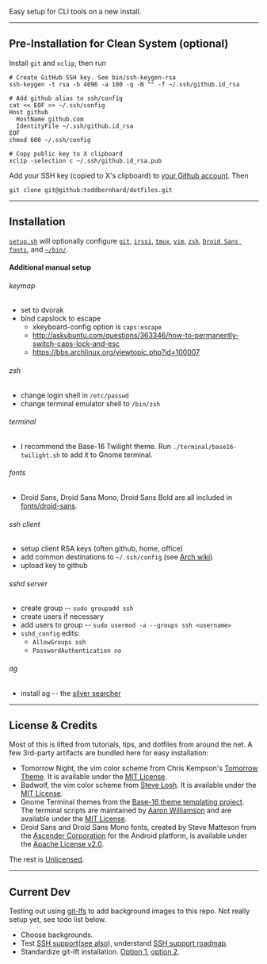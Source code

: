 Easy setup for CLI tools on a new install.

---

## Pre-Installation for Clean System (optional)

Install `git` and `xclip`, then run

```
# Create GitHub SSH key. See bin/ssh-keygen-rsa
ssh-keygen -t rsa -b 4096 -a 100 -q -N "" -f ~/.ssh/github.id_rsa

# Add github alias to ssh/config
cat << EOF >> ~/.ssh/config
Host github
  HostName github.com
  IdentityFile ~/.ssh/github.id_rsa
EOF
chmod 600 ~/.ssh/config

# Copy public key to X clipboard
xclip -selection c ~/.ssh/github.id_rsa.pub
```

Add your SSH key (copied to X's clipboard) to [your Github account](https://github.com/settings/keys). Then

```
git clone git@github:toddbernhard/dotfiles.git
```

---

## Installation

[`setup.sh`](./setup.sh) will optionally configure [`git`](./git), [`irssi`](./irssi), [`tmux`](./tmux), [`vim`](./vim), [`zsh`](./zsh), [`Droid Sans fonts`](./fonts), and [`~/bin/`](./bin).

#### Additional manual setup

###### keymap
- set to dvorak
- bind capslock to escape
  - xkeyboard-config option is `caps:escape`
  - http://askubuntu.com/questions/363346/how-to-permanently-switch-caps-lock-and-esc
  - https://bbs.archlinux.org/viewtopic.php?id=100007

###### zsh
- change login shell in `/etc/passwd`
- change terminal emulator shell to `/bin/zsh`

###### terminal
- I recommend the Base-16 Twilight theme. Run `./terminal/base16-twilight.sh` to add it to Gnome terminal.

###### fonts
- Droid Sans, Droid Sans Mono, Droid Sans Bold are all included in [fonts/droid-sans](https://github.com/toddbernhard/dotfiles/blob/master/fonts/droid-sans).

###### ssh client
- setup client RSA keys (often github, home, office)
- add common destinations to `~/.ssh/config` (see [Arch wiki](https://wiki.archlinux.org/index.php/Secure_Shell#Saving_connection_data_in_ssh_config))
- upload key to github

###### sshd server
- create group -- `sudo groupadd ssh`
- create users if necessary
- add users to group -- `sudo usermod -a --groups ssh <username>`
- `sshd_config` edits:
  - `AllowGroups ssh`
  - `PasswordAuthentication no`

###### ag
- install ag -- the [silver searcher](https://github.com/ggreer/the_silver_searcher)

---

## License & Credits

Most of this is lifted from tutorials, tips, and dotfiles from around the net. A few 3rd-party artifacts are bundled here for easy installation:

- Tomorrow Night, the vim color scheme from Chris Kempson's [Tomorrow Theme](https://github.com/chriskempson/tomorrow-theme). It is available under the [MIT License](https://github.com/toddbernhard/dotfiles/blob/master/vim/tomorrow-theme/LICENSE.md).
- Badwolf, the vim color scheme from [Steve Losh](http://stevelosh.com/projects/badwolf). It is available under the [MIT License](https://github.com/toddbernhard/dotfiles/blob/master/vim/badwolf-theme/LICENSE.markdown).
- Gnome Terminal themes from the [Base-16 theme templating project](http://chriskempson.com/projects/base16/). The terminal scripts are maintained by [Aaron Williamson](https://github.com/aaron-williamson/base16-gnome-terminal) and are available under the [MIT License](https://github.com/toddbernhard/dotfiles/blob/master/terminal/License.txt).
- Droid Sans and Droid Sans Mono fonts, created by Steve Matteson from the [Ascender Corporation](http://www.droidfonts.com/) for the Android platform, is available under the [Apache License v2.0](https://github.com/toddbernhard/dotfiles/blob/master/fonts/droid-sans/LICENSE.txt).

The rest is [Unlicensed](https://github.com/toddbernhard/dotfiles/blob/master/UNLICENSE.txt).

---

## Current Dev

Testing out using [git-lfs](https://github.com/git-lfs/git-lfs) to add background images to this repo. Not really setup yet, see todo list below.

- Choose backgrounds.
- Test [SSH support](https://github.com/git-lfs/git-lfs/issues?utf8=%E2%9C%93&q=ssh)([see also](https://www.google.com/search?client=ubuntu&channel=fs&q=git+lft+ssh&ie=utf-8&oe=utf-8#channel=fs&q=git+lfs+ssh)), understand [SSH support roadmap](https://github.com/git-lfs/git-lfs/blob/master/ROADMAP.md).
- Standardize git-lft installation. [Option 1](https://help.github.com/articles/installing-git-large-file-storage/), [option 2](https://packagecloud.io/github/git-lfs/install).
